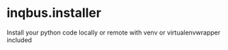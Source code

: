 inqbus.installer
================

Install your python code locally or remote with venv or virtualenvwrapper included
